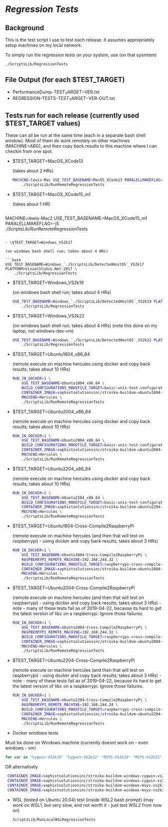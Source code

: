 # **_Regression Tests_**

## Background

This is the test script I use to test each release. It assumes appropriately setup machines on
my local network.

To simply run the regression tests on your system, use (on that sysmtem)

```bash
./ScriptsLib/RegressionTests
```

## File Output (for each \$TEST_TARGET)

- PerformanceDump-$TEST_TARGET-$VER.txt
- REGRESSION-TESTS-$TEST_TARGET-$VER-OUT.txt

## Tests run for each release (currently used \$TEST_TARGET values)

These can all be run at the same time (each in a separate bash shell window). Most of them
do work remotely on other machines (MACHINE=ARG), and then copy back results to this machine where I can
checkin from one spot.

- \$TEST_TARGET=MacOS_XCode13

  (takes about 2 HRs)

  ```bash
  MACHINE=lewis-Mac USE_TEST_BASENAME=MacOS_XCode13 PARALELLMAKEFLAG=-j5 \
      ./ScriptsLib/RunRemoteRegressionTests
  ```

- \$TEST_TARGET=MacOS_XCode15_m1

  (takes about 1 HR)

  ```bash
MACHINE=lewis-Mac2 USE_TEST_BASENAME=MacOS_XCode15_m1 PARALELLMAKEFLAG=-j5 \
    ./ScriptsLib/RunRemoteRegressionTests
  ```

- \$TEST_TARGET=Windows_VS2k17

  (on windows bash shell run; takes about 4 HRs)

  ```bash
  USE_TEST_BASENAME=Windows_`./ScriptsLib/DetectedHostOS`_VS2k17 PLATFORM=VisualStudio.Net-2017 \
      ./ScriptsLib/RegressionTests
  ```

- \$TEST_TARGET=Windows_VS2k19

  (on windows bash shell run; takes about 4 HRs)

  ```bash
  USE_TEST_BASENAME=Windows_`./ScriptsLib/DetectedHostOS`_VS2k19 PLATFORM=VisualStudio.Net-2019 \
      ./ScriptsLib/RegressionTests
  ```

- \$TEST_TARGET=Windows_VS2k22

  (on windows bash shell run; takes about 4 HRs)
  (note this done on my laptop, not windows-dev-vm)

  ```bash
  USE_TEST_BASENAME=Windows_`./ScriptsLib/DetectedHostOS`_VS2k22 PLATFORM=VisualStudio.Net-2022 \
      ./ScriptsLib/RegressionTests
  ```

- \$TEST_TARGET=Ubuntu1804_x86_64

  (remote execute on machine hercules using docker and copy back results; takes about 10 HRs)

  ```bash
  RUN_IN_DOCKER=1 \
      USE_TEST_BASENAME=Ubuntu1804_x86_64 \
      BUILD_CONFIGURATIONS_MAKEFILE_TARGET=basic-unix-test-configurations \
      CONTAINER_IMAGE=sophistsolutionsinc/stroika-buildvm-ubuntu1804-regression-tests \
      MACHINE=Hercules \
      ./ScriptsLib/RunRemoteRegressionTests
  ```

- \$TEST_TARGET=Ubuntu2004_x86_64

  (remote execute on machine hercules using docker and copy back results; takes about 10 HRs)

  ```bash
  RUN_IN_DOCKER=1 \
      USE_TEST_BASENAME=Ubuntu2004_x86_64 \
      BUILD_CONFIGURATIONS_MAKEFILE_TARGET=basic-unix-test-configurations \
      CONTAINER_IMAGE=sophistsolutionsinc/stroika-buildvm-ubuntu2004-regression-tests \
      MACHINE=Hercules \
      ./ScriptsLib/RunRemoteRegressionTests
  ```

- \$TEST_TARGET=Ubuntu2204_x86_64

  (remote execute on machine hercules using docker and copy back results; takes about 10 HRs)

  ```bash
  RUN_IN_DOCKER=1 \
      USE_TEST_BASENAME=Ubuntu2204_x86_64 \
      BUILD_CONFIGURATIONS_MAKEFILE_TARGET=basic-unix-test-configurations \
      CONTAINER_IMAGE=sophistsolutionsinc/stroika-buildvm-ubuntu2204-regression-tests \
      MACHINE=Hercules \
      ./ScriptsLib/RunRemoteRegressionTests
  ```

- \$TEST_TARGET=Ubuntu1804-Cross-Compile2RaspberryPi

  (remote execute on machine hercules (and then that will test on raspberrypi) - using docker and copy back results; takes about 3 HRs)

  ```bash
  RUN_IN_DOCKER=1 \
      USE_TEST_BASENAME=Ubuntu1804-Cross-Compile2RaspberryPi \
      RASPBERRYPI_REMOTE_MACHINE=192.168.244.32 \
      BUILD_CONFIGURATIONS_MAKEFILE_TARGET=raspberrypi-cross-compile-test-configurations \
      CONTAINER_IMAGE=sophistsolutionsinc/stroika-buildvm-ubuntu1804-regression-tests \
      MACHINE=Hercules \
      ./ScriptsLib/RunRemoteRegressionTests
  ```

- \$TEST_TARGET=Ubuntu2004-Cross-Compile2RaspberryPi

  (remote execute on machine hercules (and then that will test on raspberrypi) - using docker and copy back results; takes about 3 HRs) - note - many of these tests fail as of 2019-04-22, because its hard to get the latest version of libc on a raspberrypi. Ignore those failures.

  ```bash
  RUN_IN_DOCKER=1 \
      USE_TEST_BASENAME=Ubuntu2004-Cross-Compile2RaspberryPi \
      RASPBERRYPI_REMOTE_MACHINE=192.168.244.32 \
      BUILD_CONFIGURATIONS_MAKEFILE_TARGET=raspberrypi-cross-compile-test-configurations \
      CONTAINER_IMAGE=sophistsolutionsinc/stroika-buildvm-ubuntu2004-regression-tests \
      MACHINE=Hercules \
      ./ScriptsLib/RunRemoteRegressionTests
  ```

- \$TEST_TARGET=Ubuntu2204-Cross-Compile2RaspberryPi

  (remote execute on machine hercules (and then that will test on raspberrypi) - using docker and copy back results; takes about 3 HRs) - note - many of these tests fail as of 2019-04-22, because its hard to get the latest version of libc on a raspberrypi. Ignore those failures.

  ```bash
  RUN_IN_DOCKER=1 \
      USE_TEST_BASENAME=Ubuntu2204-Cross-Compile2RaspberryPi \
      RASPBERRYPI_REMOTE_MACHINE=192.168.244.24 \
      BUILD_CONFIGURATIONS_MAKEFILE_TARGET=raspberrypi-cross-compile-test-configurations \
      CONTAINER_IMAGE=sophistsolutionsinc/stroika-buildvm-ubuntu2204-regression-tests \
      MACHINE=Hercules \
      ./ScriptsLib/RunRemoteRegressionTests
  ```


- Docker windows tests


Must be done on Windows machine (currently doesnt work on - even windows - vm)

  ```bash
  for var in "Cygwin-VS2k19" "Cygwin-VS2k22" "MSYS-VS2k19" "MSYS-VS2k22" ; do LCV=`echo "${var}" | tr '[:upper:]' '[:lower:]'` CONTAINER_IMAGE=sophistsolutionsinc/stroika-buildvm-windows-${LCV} USE_TEST_BASENAME=Windows_${var}-In-Docker ./ScriptsLib/RunLocalWindowsDockerRegressionTests ; done
  ```

  OR alternatively

  ```sh
   CONTAINER_IMAGE=sophistsolutionsinc/stroika-buildvm-windows-cygwin-vs2k19 USE_TEST_BASENAME=Windows_Cygwin_VS2k19-In-Docker ./ScriptsLib/RunLocalWindowsDockerRegressionTests
   CONTAINER_IMAGE=sophistsolutionsinc/stroika-buildvm-windows-cygwin-vs2k22 USE_TEST_BASENAME=Windows_Cygwin_VS2k22-In-Docker ./ScriptsLib/RunLocalWindowsDockerRegressionTests
   CONTAINER_IMAGE=sophistsolutionsinc/stroika-buildvm-windows-msys-vs2k19 USE_TEST_BASENAME=Windows_MSYS_VS2k19-In-Docker ./ScriptsLib/RunLocalWindowsDockerRegressionTests
   CONTAINER_IMAGE=sophistsolutionsinc/stroika-buildvm-windows-msys-vs2k22 USE_TEST_BASENAME=Windows_MSYS_VS2k22-In-Docker ./ScriptsLib/RunLocalWindowsDockerRegressionTests
  ```

- WSL (tested on Ubuntu 20.04) test
  (inside WSL2 bash prompt)
  (may work on WSL1, but very slow, and not worth it - just test WSL2 from now on)

  ```bash
  ScriptsLib/RunLocalWSLRegressionTests
  ```
